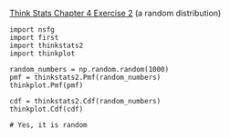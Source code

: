 [Think Stats Chapter 4 Exercise 2](http://greenteapress.com/thinkstats2/html/thinkstats2005.html#toc41) (a random distribution)

    import nsfg
    import first
    import thinkstats2
    import thinkplot

    random_numbers = np.random.random(1000)
    pmf = thinkstats2.Pmf(random_numbers)
    thinkplot.Pmf(pmf)

    cdf = thinkstats2.Cdf(random_numbers)
    thinkplot.Cdf(cdf)
    
    # Yes, it is random
